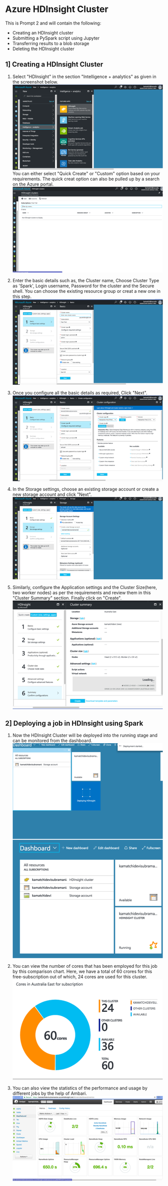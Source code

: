 # Azure HDInsight Cluster

This is Prompt 2 and will contain the following:
* Creating an HDInsight cluster
* Submitting a PySpark script using Jupyter
* Transferring results to a blob storage
* Deleting the HDInsight cluster

## 1] Creating a HDInsight Cluster
1. Select "HDInsight" in the section "Intelligence + analytics" as given in the screenshot below. ![Select HDI](https://raw.githubusercontent.com/KAMS35/Azure-HDInsight-Cluster/master/screenshots/1.select%20HDInsight%20cluster.png)You can either select "Quick Create" or "Custom" option based on your requirements. The quick creat option can also be pulled up by a search on the Azure portal. ![Quick Create](https://raw.githubusercontent.com/KAMS35/Azure-HDInsight-Cluster/master/screenshots/1.a.quick%20create.png)

2. Enter the basic details such as, the Cluster name, Choose Cluster Type as 'Spark', Login username, Password for the cluster and the Secure shell. You can choose the existing resource group or creat a new one in this step. ![Basics](https://raw.githubusercontent.com/KAMS35/Azure-HDInsight-Cluster/master/screenshots/2.%20enter%20details.png) 

3. Once you configure all the basic details as required, Click "Next".  ![Basics2](https://raw.githubusercontent.com/KAMS35/Azure-HDInsight-Cluster/master/screenshots/3.%20basics%20details.png)

4. In the Storage settings, choose an existing storage account or create a new storage account and click "Next". ![Storage](https://raw.githubusercontent.com/KAMS35/Azure-HDInsight-Cluster/master/screenshots/4.%20storage%20details.png)

5. Similarly, configure the Application settings and the Cluster Size(here, two worker nodes) as per the requirements and review them in this "Cluster Summary" section. Finally click on "Create". ![Cluster Summary](https://raw.githubusercontent.com/KAMS35/Azure-HDInsight-Cluster/master/screenshots/5.%20summary%20of%20details.png)

## 2] Deploying a job in HDInsight using Spark
1. Now the HDInsight Cluster will be deployed into the running stage and can be monitored from the dashboard. ![Deploying](https://raw.githubusercontent.com/KAMS35/Azure-HDInsight-Cluster/master/screenshots/6.%20Deploying%20HDInsight.png)  ![Running](https://raw.githubusercontent.com/KAMS35/Azure-HDInsight-Cluster/master/screenshots/7.%20HDI%20running.png)

2. You can view the number of cores that has been employed for this job by this comparison chart. Here, we have a total of 60 crores for this free-subscription out of which, 24 cores are used for this cluster. ![Cores](https://raw.githubusercontent.com/KAMS35/Azure-HDInsight-Cluster/master/screenshots/8.%20cores.png) 

3. You can also view the statistics of the performance and usage by different jobs by the help of Ambari. ![charts](https://raw.githubusercontent.com/KAMS35/Azure-HDInsight-Cluster/master/screenshots/9.%20charts.png)


 
